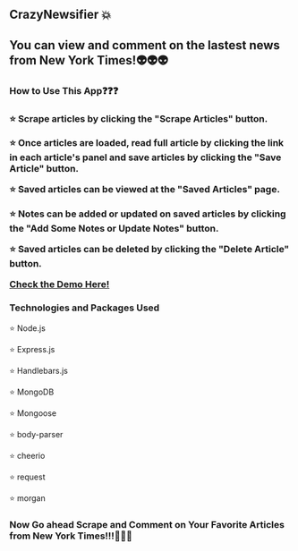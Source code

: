 <h2>CrazyNewsifier 💥<h2>
<p>You can view and comment on the lastest news from New York Times!👽👽👽</p>

<h3>How to Use This App❓❓❓<h3>
<p>⭐️ Scrape articles by clicking the "Scrape Articles" button.</p>
<p>️⭐ Once articles are loaded, read full article by clicking the link in each article's panel and save articles by clicking the "Save Article" button.</p>
<p>⭐️ Saved articles can be viewed at the "Saved Articles" page.</p>
<p>⭐️ Notes can be added or updated on saved articles by clicking the "Add Some Notes or Update Notes" button.</p>
<p>⭐️ Saved articles can be deleted by clicking the "Delete Article" button.</p>
<a href="https://guarded-brook-89654.herokuapp.com/" target="_blank">Check the Demo Here!</a>

<h3>Technologies and Packages Used</h3>
<p>⭐️ Node.js</p>
<p>⭐️ Express.js</p>
<p>⭐️ Handlebars.js</p>
<p>⭐️ MongoDB</p>
<p>⭐️ Mongoose</p>
<p>⭐️ body-parser</p>
<p>⭐️ cheerio</p>
<p>⭐️ request</p>
<p>⭐️ morgan</p>


<h3>Now Go ahead Scrape and Comment on Your Favorite Articles from New York Times!!!🌚🌚🌚</h3>